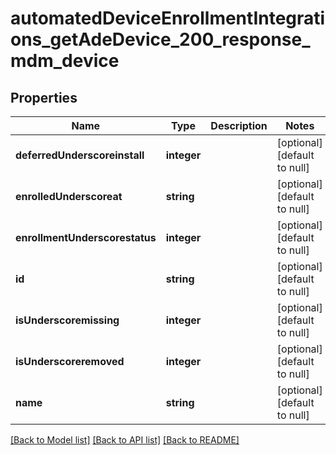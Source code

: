 # automatedDeviceEnrollmentIntegrations_getAdeDevice_200_response_mdm_device

## Properties
Name | Type | Description | Notes
------------ | ------------- | ------------- | -------------
**deferredUnderscoreinstall** | **integer** |  | [optional] [default to null]
**enrolledUnderscoreat** | **string** |  | [optional] [default to null]
**enrollmentUnderscorestatus** | **integer** |  | [optional] [default to null]
**id** | **string** |  | [optional] [default to null]
**isUnderscoremissing** | **integer** |  | [optional] [default to null]
**isUnderscoreremoved** | **integer** |  | [optional] [default to null]
**name** | **string** |  | [optional] [default to null]

[[Back to Model list]](../README.md#documentation-for-models) [[Back to API list]](../README.md#documentation-for-api-endpoints) [[Back to README]](../README.md)


